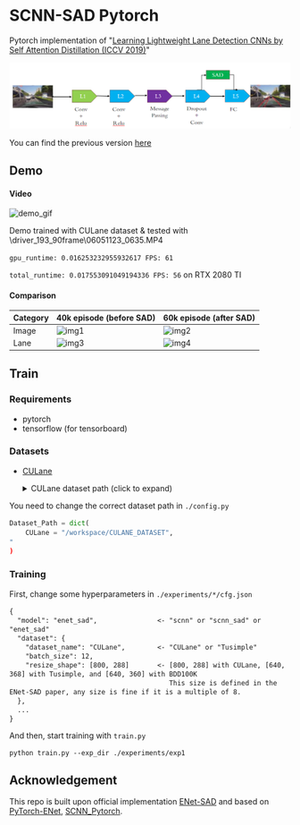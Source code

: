 # SCNN-SAD Pytorch
 Pytorch implementation of "[Learning Lightweight Lane Detection CNNs by Self Attention Distillation (ICCV 2019)](https://arxiv.org/abs/1908.00821)"

<img src="./image/SCNNSAD.PNG" alt="drawing" width="750"/>



You can find the previous version [here](https://github.com/InhwanBae/ENet-SAD_Pytorch/tree/f4e07c6298cafffbfd33fbd006ebffeec99e7432)


## Demo
#### Video
![demo_gif](./image/ENet-SAD_demo.gif)

Demo trained with CULane dataset & tested with \driver_193_90frame\06051123_0635.MP4

`gpu_runtime: 0.016253232955932617 FPS: 61`

`total_runtime: 0.017553091049194336 FPS: 56` on RTX 2080 TI

#### Comparison
| Category | 40k episode (before SAD)                  | 60k episode (after SAD)                  |
| -------- | ----------------------------------------- | ---------------------------------------- |
| Image    | ![img1](./image/ENet_before_SAD.png)      | ![img2](./image/ENet_after_SAD.png)      |
| Lane     | ![img3](./image/ENet_before_SAD_lane.png) | ![img4](./image/ENet_after_SAD_lane.png) |



## Train
### Requirements
* pytorch
* tensorflow (for tensorboard)

### Datasets

* [CULane](https://xingangpan.github.io/projects/CULane.html)
  <details><summary>CULane dataset path (click to expand)</summary>
  
  ```
  CULane_path
  ├─ driver_100_30frame
  ├─ driver_161_90frame
  ├─ driver_182_30frame
  ├─ driver_193_90frame
  ├─ driver_23_30frame
  ├─ driver_37_30frame
  ├─ laneseg_label_w16
  ├─ laneseg_label_w16_test
  └─ list
  ```
</details>


You need to change the correct dataset path in `./config.py`
```python
Dataset_Path = dict(
    CULane = "/workspace/CULANE_DATASET",
"
)
```

### Training
First, change some hyperparameters in `./experiments/*/cfg.json`
```
{
  "model": "enet_sad",               <- "scnn" or "scnn_sad" or "enet_sad"
  "dataset": {
    "dataset_name": "CULane",        <- "CULane" or "Tusimple"
    "batch_size": 12,
    "resize_shape": [800, 288]       <- [800, 288] with CULane, [640, 368] with Tusimple, and [640, 360] with BDD100K
                                        This size is defined in the ENet-SAD paper, any size is fine if it is a multiple of 8.
  },
  ...
}
```

And then, start training with `train.py`
```
python train.py --exp_dir ./experiments/exp1
```




## Acknowledgement
This repo is built upon official implementation [ENet-SAD](https://github.com/cardwing/Codes-for-Lane-Detection) and based on [PyTorch-ENet](https://github.com/davidtvs/PyTorch-ENet), [SCNN_Pytorch](https://github.com/harryhan618/SCNN_Pytorch).
